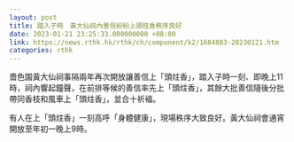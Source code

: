 ```yaml
---
layout: post
title: 踏入子時　黃大仙祠內善信紛紛上頭柱香秩序良好
date: 2023-01-21 23:25:33.000000000 +08:00
link: https://news.rthk.hk/rthk/ch/component/k2/1684883-20230121.htm
categories: rthk
---
```


嗇色園黃大仙祠事隔兩年再次開放讓善信上「頭炷香」，踏入子時一刻、即晚上11時，祠內響起鐘聲，在前排等候的善信率先上「頭炷香」，其餘大批善信隨後分批帶同香枝和風車上「頭炷香」，並合十祈褔。

有人在上「頭炷香」一刻高呼「身體健康」，現場秩序大致良好。黃大仙祠會通宵開放至年初一晚上9時。
